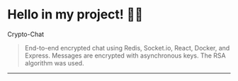 # Hello in my project! 👋👋
Crypto-Chat
> End-to-end encrypted chat using Redis, Socket.io, React, Docker, and Express. Messages are encrypted with asynchronous keys. The RSA algorithm was used.
<hr>
